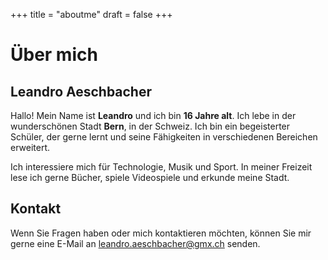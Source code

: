 +++
title = "aboutme"
draft = false
+++
<!--StartFragment-->

<!DOCTYPE html> <html lang="de"> <head> <meta charset="UTF-8"> <meta name="viewport" content="width=device-width, initial-scale=1.0"> <title>Über mich - Leandro</title> </head> <body> <h1>Über mich</h1> <section> <h2>Leandro Aeschbacher</h2> <p>Hallo! Mein Name ist <strong>Leandro</strong> und ich bin <strong>16 Jahre alt</strong>. Ich lebe in der wunderschönen Stadt <strong>Bern</strong>, in der Schweiz. Ich bin ein begeisterter Schüler, der gerne lernt und seine Fähigkeiten in verschiedenen Bereichen erweitert.</p> <p>Ich interessiere mich für Technologie, Musik und Sport. In meiner Freizeit lese ich gerne Bücher, spiele Videospiele und erkunde meine Stadt.</p> </section> <section> <h2>Kontakt</h2> <p>Wenn Sie Fragen haben oder mich kontaktieren möchten, können Sie mir gerne eine E-Mail an <a href="mailto:leandro.aeschbacher@gmx.ch">leandro.aeschbacher@gmx.ch</a> senden.</p> </section> </body> </html>

<!--EndFragment-->